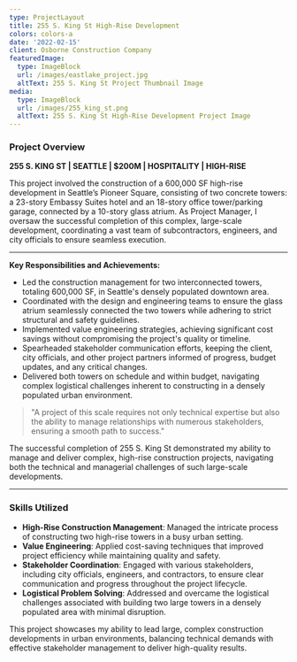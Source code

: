 ```yaml
---
type: ProjectLayout
title: 255 S. King St High-Rise Development
colors: colors-a
date: '2022-02-15'
client: Osborne Construction Company
featuredImage:
  type: ImageBlock
  url: /images/eastlake_project.jpg
  altText: 255 S. King St Project Thumbnail Image
media:
  type: ImageBlock
  url: /images/255_king_st.png
  altText: 255 S. King St High-Rise Development Project Image
---
```


### Project Overview

**255 S. KING ST | SEATTLE | $200M | HOSPITALITY | HIGH-RISE**

This project involved the construction of a 600,000 SF high-rise development in Seattle’s Pioneer Square, consisting of two concrete towers: a 23-story Embassy Suites hotel and an 18-story office tower/parking garage, connected by a 10-story glass atrium. As Project Manager, I oversaw the successful completion of this complex, large-scale development, coordinating a vast team of subcontractors, engineers, and city officials to ensure seamless execution.

---

**Key Responsibilities and Achievements:**

- Led the construction management for two interconnected towers, totaling 600,000 SF, in Seattle's densely populated downtown area.
- Coordinated with the design and engineering teams to ensure the glass atrium seamlessly connected the two towers while adhering to strict structural and safety guidelines.
- Implemented value engineering strategies, achieving significant cost savings without compromising the project's quality or timeline.
- Spearheaded stakeholder communication efforts, keeping the client, city officials, and other project partners informed of progress, budget updates, and any critical changes.
- Delivered both towers on schedule and within budget, navigating complex logistical challenges inherent to constructing in a densely populated urban environment.

> "A project of this scale requires not only technical expertise but also the ability to manage relationships with numerous stakeholders, ensuring a smooth path to success."

The successful completion of 255 S. King St demonstrated my ability to manage and deliver complex, high-rise construction projects, navigating both the technical and managerial challenges of such large-scale developments.

---

### Skills Utilized

- **High-Rise Construction Management**: Managed the intricate process of constructing two high-rise towers in a busy urban setting.
- **Value Engineering**: Applied cost-saving techniques that improved project efficiency while maintaining quality and safety.
- **Stakeholder Coordination**: Engaged with various stakeholders, including city officials, engineers, and contractors, to ensure clear communication and progress throughout the project lifecycle.
- **Logistical Problem Solving**: Addressed and overcame the logistical challenges associated with building two large towers in a densely populated area with minimal disruption.

This project showcases my ability to lead large, complex construction developments in urban environments, balancing technical demands with effective stakeholder management to deliver high-quality results.